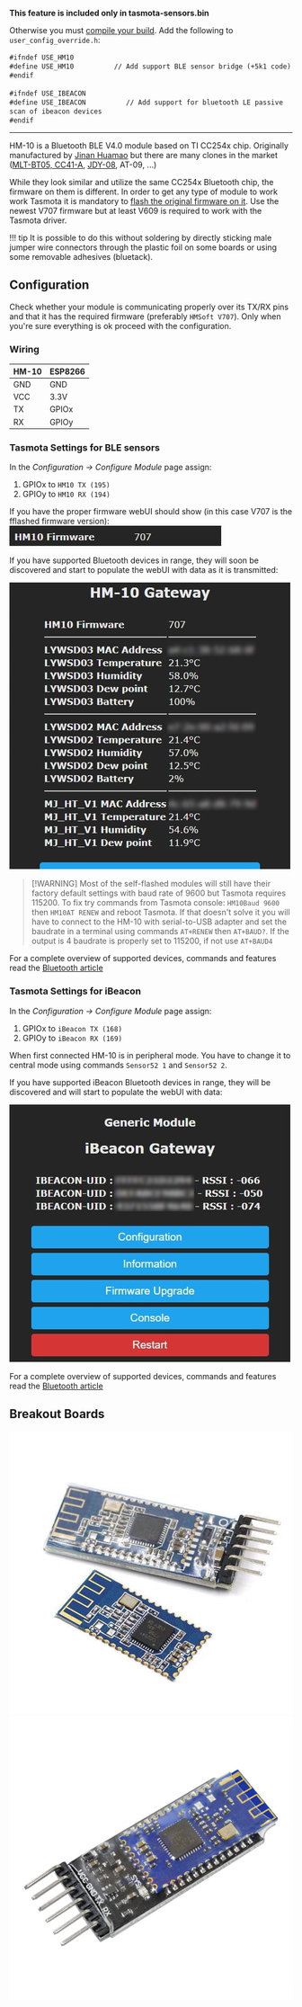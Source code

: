 **This feature is included only in tasmota-sensors.bin** 

Otherwise you must [compile your build](Compile-your-build). Add the following to `user_config_override.h`:

```
#ifndef USE_HM10
#define USE_HM10          // Add support BLE sensor bridge (+5k1 code)
#endif

#ifndef USE_IBEACON
#define USE_IBEACON          // Add support for bluetooth LE passive scan of ibeacon devices 
#endif
```
----

HM-10 is a Bluetooth BLE V4.0 module based on TI CC254x chip. Originally manufactured by [Jinan Huamao](http://www.jnhuamao.cn/bluetooth.asp) but there are many clones in the market ([MLT-BT05, CC41-A](https://blog.yavilevich.com/2017/03/mlt-bt05-ble-module-a-clone-of-a-clone/), [JDY-08](https://www.vokolo.cz/user/related_files/jdy-08_bluetooth_le_module_datasheet.pdf), AT-09, ...)


While they look similar and utilize the same CC254x Bluetooth chip, the firmware on them is different. In order to get any type of module to work work Tasmota it is mandatory to [flash the original firmware on it](https://github.com/Jason2866/CCLoader). Use the newest V707 firmware but at least V609 is required to work with the Tasmota driver.

!!! tip
    It is possible to do this without soldering by directly sticking male jumper wire connectors through the plastic foil on some boards or using some removable adhesives (bluetack).  

## Configuration
Check whether your module is communicating properly over its TX/RX pins and that it has the required firmware (preferably `HMSoft V707`). Only when you're sure everything is ok proceed with the configuration.

### Wiring
| HM-10   | ESP8266 |
|---|---|
|GND   |GND   
|VCC   |3.3V
|TX   | GPIOx
|RX   | GPIOy

### Tasmota Settings for BLE sensors

In the _Configuration -> Configure Module_ page assign:
1. GPIOx to `HM10 TX (195)`
2. GPIOy to `HM10 RX (194)`

If you have the proper firmware webUI should show (in this case V707 is the fflashed firmware version):
![Config success](_media/hm10_config_success.jpg)

If you have supported Bluetooth devices in range, they will soon be discovered and start to populate the webUI with data as it is transmitted:

![Showing data](_media/hm10_config1.jpg)

> [!WARNING] Most of the self-flashed modules will still have their factory default settings with baud rate of 9600 but Tasmota requires 115200.
>To fix try commands from Tasmota console:
`HM10Baud 9600` then `HM10AT RENEW`
and reboot Tasmota. If that doesn't solve it you will have to connect to the HM-10 with serial-to-USB adapter and set the baudrate in a terminal using commands `AT+RENEW` then `AT+BAUD?`. If the output is 4 baudrate is properly set to 115200, if not use `AT+BAUD4`

For a complete overview of supported devices, commands and features read the [Bluetooth article](/Bluetooth#BLE-Sensors-using-HM-1x)

### Tasmota Settings for iBeacon

In the _Configuration -> Configure Module_ page assign:
1. GPIOx to `iBeacon TX (168)`
2. GPIOy to `iBeacon RX (169)`

When first connected HM-10 is in peripheral mode. You have to change it to central mode using commands `Sensor52 1` and `Sensor52 2`.

If you have supported iBeacon Bluetooth devices in range, they will be discovered and will start to populate the webUI with data:

![Showing data](_media/ibeacon_success.jpg)

For a complete overview of supported devices, commands and features read the [Bluetooth article](/Bluetooth#iBeacon)

## Breakout Boards
![HM-10 Breakout](_media/peripherals/hm-10-1.jpg)![HM-10 Breakout](_media/peripherals/hm-10.jpg)